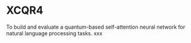 # XCQR4
To build and evaluate a quantum-based self-attention neural network for natural language processing tasks.
xxx
